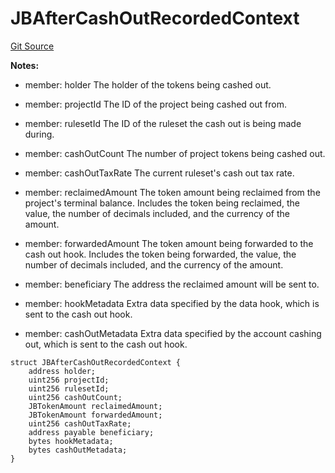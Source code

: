 # JBAfterCashOutRecordedContext
[Git Source](https://github.com/Bananapus/nana-core/blob/2998dca2fbd2658e2c8791d6dc8348147d69e28e/src/structs/JBAfterCashOutRecordedContext.sol)

**Notes:**
- member: holder The holder of the tokens being cashed out.

- member: projectId The ID of the project being cashed out from.

- member: rulesetId The ID of the ruleset the cash out is being made during.

- member: cashOutCount The number of project tokens being cashed out.

- member: cashOutTaxRate The current ruleset's cash out tax rate.

- member: reclaimedAmount The token amount being reclaimed from the project's terminal balance. Includes the
token being
reclaimed, the value, the number of decimals included, and the currency of the amount.

- member: forwardedAmount The token amount being forwarded to the cash out hook. Includes the token
being forwarded, the value, the number of decimals included, and the currency of the amount.

- member: beneficiary The address the reclaimed amount will be sent to.

- member: hookMetadata Extra data specified by the data hook, which is sent to the cash out hook.

- member: cashOutMetadata Extra data specified by the account cashing out, which is sent to the cash out hook.


```solidity
struct JBAfterCashOutRecordedContext {
    address holder;
    uint256 projectId;
    uint256 rulesetId;
    uint256 cashOutCount;
    JBTokenAmount reclaimedAmount;
    JBTokenAmount forwardedAmount;
    uint256 cashOutTaxRate;
    address payable beneficiary;
    bytes hookMetadata;
    bytes cashOutMetadata;
}
```

